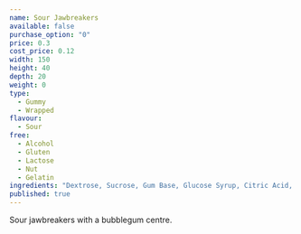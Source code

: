 ```yaml
---
name: Sour Jawbreakers
available: false
purchase_option: "0"
price: 0.3
cost_price: 0.12
width: 150
height: 40
depth: 20
weight: 0
type: 
  - Gummy
  - Wrapped
flavour: 
  - Sour
free: 
  - Alcohol
  - Gluten
  - Lactose
  - Nut
  - Gelatin
ingredients: "Dextrose, Sucrose, Gum Base, Glucose Syrup, Citric Acid, Flavourings, Colours: E104, E133; Glazing Agents: Carnauba Wax; Antioxidant: E321"
published: true
---
```

Sour jawbreakers with a bubblegum centre.